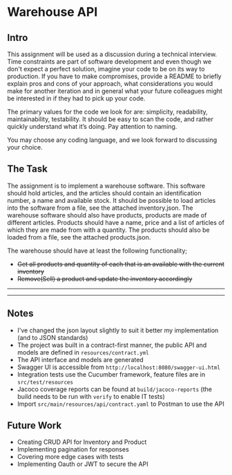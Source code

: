 # Warehouse API

## Intro
This assignment will be used as a discussion during a technical interview.
Time constraints are part of software development and even though we don't expect a perfect solution, imagine your code to be on its way to production.
If you have to make compromises, provide a README to briefly explain pros and cons of your approach, what considerations you would make for another iteration and in general what your
future colleagues might be interested in if they had to pick up your code.

The primary values for the code we look for are: simplicity, readability, maintainability, testability. It should be easy to scan the code, and rather quickly understand what it’s doing.
Pay attention to naming.

You may choose any coding language, and we look forward to discussing your choice.

## The Task
The assignment is to implement a warehouse software. This software should hold articles, and the articles should contain an identification number, a name and available stock.
It should be possible to load articles into the software from a file, see the attached inventory.json.
The warehouse software should also have products, products are made of different articles. Products should have a name, price and a list of articles of which they are made from with a quantity.
The products should also be loaded from a file, see the attached products.json.

The warehouse should have at least the following functionality;
* ~~Get all products and quantity of each that is an available with the current inventory~~
* ~~Remove(Sell) a product and update the inventory accordingly~~

---
---
## Notes
* I've changed the json layout slightly to suit it better my implementation (and to JSON standards)
* The project was built in a contract-first manner, the public API and models are defined in `resources/contract.yml`
* The API interface and models are generated
* Swagger UI is accessible from `http://localhost:8080/swagger-ui.html`
* Integration tests use the Cucumber framework, feature files are in `src/test/resources`
* Jacoco coverage reports can be found at `build/jacoco-reports` (the build needs to be run with `verify` to enable IT tests)
* Import `src/main/resources/api/contract.yaml` to Postman to use the API

## Future Work
* Creating CRUD API for Inventory and Product
* Implementing pagination for responses
* Covering more edge cases with tests
* Implementing Oauth or JWT to secure the API

